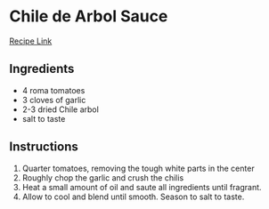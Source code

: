 # Chile de Arbol Sauce

[Recipe Link](https://www.reddit.com/r/SalsaSnobs/comments/cwrk6f/comment/eyf1ktb/?utm_source=share&utm_medium=mweb3x&utm_name=mweb3xcss&utm_term=1&utm_content=share_button)

## Ingredients
- 4 roma tomatoes 
- 3 cloves of garlic 
- 2-3 dried Chile arbol 
- salt to taste

## Instructions
1. Quarter tomatoes, removing the tough white parts in the center
2. Roughly chop the garlic and crush the chilis
3. Heat a small amount of oil and saute all ingredients until fragrant. 
4. Allow to cool and blend until smooth. Season to salt to taste. 